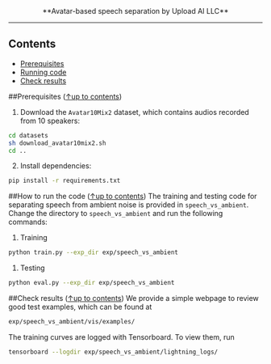 <div align="center">
**Avatar-based speech separation by Upload AI LLC**
</div>

--------------------------------------------------------------------------------

## Contents
- [Prerequisites](#prerequisites)
- [Running code](#how-to-run-the-code)
- [Check results](#check-results)

##Prerequisites
([↑up to contents](#contents))
1. Download the `Avatar10Mix2` dataset, which contains audios recorded from 10 speakers:
```bash
cd datasets
sh download_avatar10mix2.sh
cd ..
```
2. Install dependencies:
```bash
pip install -r requirements.txt
```

##How to run the code
([↑up to contents](#contents))
The training and testing code for separating speech from ambient noise is provided in `speech_vs_ambient`.
Change the directory to `speech_vs_ambient` and run the following commands:
1. Training
```bash
python train.py --exp_dir exp/speech_vs_ambient
```
1. Testing
```bash
python eval.py --exp_dir exp/speech_vs_ambient
```

##Check results
([↑up to contents](#contents))
We provide a simple webpage to review good test examples, which can be found at 
```bash
exp/speech_vs_ambient/vis/examples/
```
The training curves are logged with Tensorboard. To view them, run 
```bash
tensorboard --logdir exp/speech_vs_ambient/lightning_logs/
```

